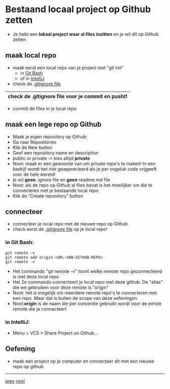 # Bestaand locaal project op Github zetten

* Je hebt een **lokaal project waar al files inzitten** en je wil dit op Github zetten

## maak local repo

* maak eerst een local repo van je project met "git init" 
  * in [Git Bash](../01_getting_started/05_git_basis_met_git_bash.md) 
  * of in [IntelliJ](../01_getting_started/06_git_basis_met_intellij.md) 
* check de [.gitignore file](../01_getting_started/08_gitignore.md) 

| check de .gitignore file voor je commit en pusht! | 
|---|

* commit de files in je local repo  

## maak een lege repo op Github 
* Maak je eigen repository op Github:
* Ga naar Repositories
* Klik de New button
* Geef een repository name en description
* public or private ‐> kies altijd **private**
* Noot: maak er een gewoonte van om private repo's te maken! In een bedrijf wordt het niet geapprecieerd als je per ongeluk code vrijgeeft voor de hele wereld! 
* je wil **geen** .ignore file en **geen** readme.md file
* Noot: als de repo op Github al files bevat is het moeilijker om die te connecteren met je bestaande local repo    
* Klik de “Create repository” button

## connecteer  
* connecteer je local repo met de nieuwe repo op Github
* check eerst de [.gitignore file](../01_getting_started/08_gitignore.md) op je local repo!

### in Git Bash: 
```
git remote -v
git remote add origin <URL-VAN-GITHUB-REPO>
git remote -v
```

* Het commando "git remote -v" toont welke remote repo geconnecteerd is met deze local repo
* Het 2e commando connecteert je local repo met deze github. De "alias" die we gebruiken voor deze remote is "origin"
* Noot: het is mogelijk om meerdere remote repo's te connecteren met een repo. Maar dat is buiten de scope van deze oefeningen. 
* Noot:**origin** is de naam die per conventie gebruikt wordt voor de eerste remote die je connecteert 

### in IntelliJ: 
* Menu > VCS > Share Project on Github... 


## Oefening
* maak een project op je computer en connecteer dit met een nieuwe repo op github 

---
[prev](03_connect_with_existing_github_repo.md)
[next](05_push_and_pull)
